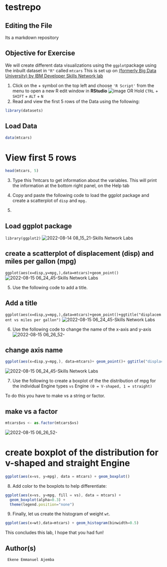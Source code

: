 # testrepo

## Editing the File
Its a markdown repository

## Objective for Exercise
We will create different data visualizations using the `ggplot`package using the inbuilt dataset in `"R"` called `mtcars`
This is set up on [(formerly Big Data University) by IBM Developer Skills Network
lab](https://labs.cognitiveclass.ai) 
1.	Click on the + symbol on the top left and choose `'R Script'` from the menu to open a new R edit window in **RStudio**
![image](https://user-images.githubusercontent.com/74695986/184834898-0788287d-28c1-48a5-8611-e86f954bb545.png)
OR 
Hold `CTRL` + ```SHIFT``` + ``ALT`` + ``N``
2.	Read and view the first 5 rows of the Data using the following:
```javascript
library(datasets)
```

## Load Data
```javascript
data(mtcars)
```

# View first 5 rows
```javascript
head(mtcars, 5)
```

3.	Type this ?mtcars to get information about the variables. This will print the information at the bottom right panel, on the Help tab

4.	Copy and paste the following code to load the ggplot package and create a scatterplot of ``disp`` and ``mpg.``
5.	
## Load ggplot package
```library(ggplot2)```
![2022-08-14 08_15_21-Skills Network Labs](https://user-images.githubusercontent.com/74695986/184840927-0813e235-8180-4200-a3a9-3c8d8e3db2c2.png)

## create a scatterplot of displacement (disp) and miles per gallon (mpg)
```ggplot(aes(x=disp,y=mpg,),data=mtcars)+geom_point()```
![2022-08-15 06_24_45-Skills Network Labs](https://user-images.githubusercontent.com/74695986/184841638-95ec4700-9aa8-4852-bf9c-31456e6b7f9a.png)

5.	Use the following code to add a title.

## Add a title
``ggplot(aes(x=disp,y=mpg,),data=mtcars)+geom_point()+ggtitle("displacement vs miles per gallon")``
![2022-08-15 06_24_45-Skills Network Labs](https://user-images.githubusercontent.com/74695986/184842930-72c5c32c-4a13-4d9d-ad7e-9fae8b2ea676.png)

6.	Use the following code to change the name of the x-axis and y-axis
![2022-08-15 06_26_52-](https://user-images.githubusercontent.com/74695986/184842975-2960dc4b-3d63-4ce6-a225-016df61826d2.png)

## change axis name
```javascript
ggplot(aes(x=disp,y=mpg,), data=mtcars)+ geom_point()+ ggtitle("displacement vs miles per gallon") + labs(x = "Displacement", y = "Miles per Gallon")
```
![2022-08-15 06_24_45-Skills Network Labs](https://user-images.githubusercontent.com/74695986/185055978-d0c0f5bc-a091-4015-b8af-9a40d9fbb2c0.png)

7.	Use the following to create a boxplot of the the distribution of mpg for the individual Engine types `vs` Engine `(0 = V-shaped, 1 = straight)`

To do this you have to make vs a string or factor.

## make vs a factor
```javascript
mtcars$vs <- as.factor(mtcars$vs)
```

![2022-08-15 06_26_52-](https://user-images.githubusercontent.com/74695986/184842238-bb9db197-920e-4afc-b51b-d660be941e4c.png)

# create boxplot of the distribution for v-shaped and straight Engine
```javascript
ggplot(aes(x=vs, y=mpg), data = mtcars) + geom_boxplot()
```

8.	Add color to the boxplots to help differentiate:
```javascript
ggplot(aes(x=vs, y=mpg, fill = vs), data = mtcars) + 
  geom_boxplot(alpha=0.3) +
  theme(legend.position="none")
  ```

9.	Finally, let us create the histogram of weight `wt`.

```javascript
ggplot(aes(x=wt),data=mtcars) + geom_histogram(binwidth=0.5)
```

This concludes this lab, I hope that you had fun!

## Author(s)
```javascript
 Ekene Emmanuel Ajemba 
```
